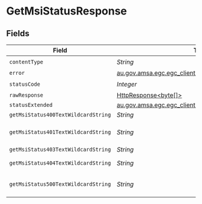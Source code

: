 # GetMsiStatusResponse


## Fields

| Field                                                                                                                    | Type                                                                                                                     | Required                                                                                                                 | Description                                                                                                              |
| ------------------------------------------------------------------------------------------------------------------------ | ------------------------------------------------------------------------------------------------------------------------ | ------------------------------------------------------------------------------------------------------------------------ | ------------------------------------------------------------------------------------------------------------------------ |
| `contentType`                                                                                                            | *String*                                                                                                                 | :heavy_check_mark:                                                                                                       | N/A                                                                                                                      |
| `error`                                                                                                                  | [au.gov.amsa.egc.egc_client.models.shared.Error](../../models/shared/Error.md)                                           | :heavy_minus_sign:                                                                                                       | Bad request                                                                                                              |
| `statusCode`                                                                                                             | *Integer*                                                                                                                | :heavy_check_mark:                                                                                                       | N/A                                                                                                                      |
| `rawResponse`                                                                                                            | [HttpResponse<byte[]>](https://docs.oracle.com/en/java/javase/11/docs/api/java.net.http/java/net/http/HttpResponse.html) | :heavy_minus_sign:                                                                                                       | N/A                                                                                                                      |
| `statusExtended`                                                                                                         | [au.gov.amsa.egc.egc_client.models.shared.StatusExtended](../../models/shared/StatusExtended.md)                         | :heavy_minus_sign:                                                                                                       | OK                                                                                                                       |
| `getMsiStatus400TextWildcardString`                                                                                      | *String*                                                                                                                 | :heavy_minus_sign:                                                                                                       | Bad request                                                                                                              |
| `getMsiStatus401TextWildcardString`                                                                                      | *String*                                                                                                                 | :heavy_minus_sign:                                                                                                       | Unauthorized (must authenticate)                                                                                         |
| `getMsiStatus403TextWildcardString`                                                                                      | *String*                                                                                                                 | :heavy_minus_sign:                                                                                                       | Not allowed                                                                                                              |
| `getMsiStatus404TextWildcardString`                                                                                      | *String*                                                                                                                 | :heavy_minus_sign:                                                                                                       | Resource Not Found                                                                                                       |
| `getMsiStatus500TextWildcardString`                                                                                      | *String*                                                                                                                 | :heavy_minus_sign:                                                                                                       | Unexpected error on the server                                                                                           |